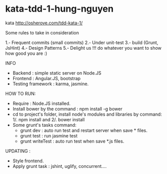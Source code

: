 # kata-tdd-1-hung-nguyen
kata http://osherove.com/tdd-kata-1/

Some rules to take in consideration

1.- Frequent commits (small commits)
2.- Under unit-test
3.- build (Grunt, JsHint)
4.- Design Patterns
5.- Delight us !!! do whatever you want to show how good you are :)


INFO
- Backend : simple static server on Node.JS
- Frontend : Angular.JS, bootstrap
- Testing framework : karma, jasmine.


HOW TO RUN:
- Require : Node.JS installed.
- Install bower by the command : npm install -g bower
- cd to project's folder, install node's modules and libraries by command: 1/. npm install and  2/. bower install
- Some grunt's tasks command:
    + grunt dev : auto run test and restart server when save * files.
    + grunt test : run jasmine test
    + grunt writeTest : auto run test when save *.js files.


UPDATING :
- Style frontend.
- Apply grunt task : jshint, uglify, concurrent....